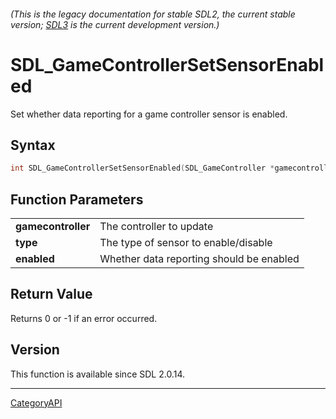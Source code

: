 ###### (This is the legacy documentation for stable SDL2, the current stable version; [SDL3](https://wiki.libsdl.org/SDL3/) is the current development version.)
# SDL_GameControllerSetSensorEnabled

Set whether data reporting for a game controller sensor is enabled.

## Syntax

```c
int SDL_GameControllerSetSensorEnabled(SDL_GameController *gamecontroller, SDL_SensorType type, SDL_bool enabled);

```

## Function Parameters

|                        |                                          |
| ---------------------- | ---------------------------------------- |
| **gamecontroller**     | The controller to update                 |
| **type**               | The type of sensor to enable/disable     |
| **enabled**            | Whether data reporting should be enabled |

## Return Value

Returns 0 or -1 if an error occurred.

## Version

This function is available since SDL 2.0.14.

----
[CategoryAPI](CategoryAPI)

